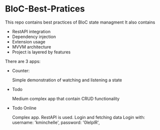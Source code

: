 # BloC-Best-Pratices

This repo contains best practices of BloC state managment
It also contains
- RestAPI integration
- Dependency injection
- Extension usage
- MVVM architecture
- Project is layered by features

There are 3 apps:
- Counter: 

    Simple demonstration of watching and listening a state
- Todo

    Medium complex app that contain CRUD functionality 
- Todo Online

    Complex app. RestAPI is used. Login and fetching data
    Login with: 
        username: 'kminchelle',
        password: '0lelplR',

